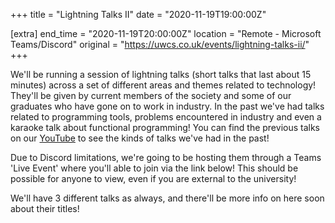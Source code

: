 +++
title = "Lightning Talks II"
date = "2020-11-19T19:00:00Z"

[extra]
end_time = "2020-11-19T20:00:00Z"
location = "Remote - Microsoft Teams/Discord"
original = "https://uwcs.co.uk/events/lightning-talks-ii/"
+++

We'll be running a session of lightning talks (short talks that last about 15 minutes) across a set of different areas and themes related to technology\! They'll be given by current members of the society and some of our graduates who have gone on to work in industry. In the past we've had talks related to programming tools, problems encountered in industry and even a karaoke talk about functional programming\! You can find the previous talks on our [YouTube](https://www.youtube.com/playlist?list=PLM7py5yAB4FxS3FzpBD4BA29M6Ue5qyVe) to see the kinds of talks we've had in the past\!

Due to Discord limitations, we're going to be hosting them through a Teams 'Live Event' where you'll able to join via the link below\! This should be possible for anyone to view, even if you are external to the university\!

We'll have 3 different talks as always, and there'll be more info on here soon about their titles\!

